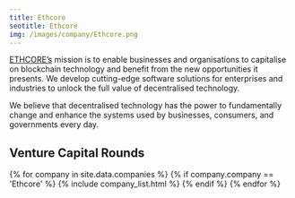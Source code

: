 ```yaml
---
title: Ethcore  
seotitle: Ethcore  
img: /images/company/Ethcore.png
---
```


<a href="https://github.com/ethcore">ETHCORE’s</a> mission is to enable businesses and organisations to capitalise on blockchain technology and benefit from the new opportunities it presents. We develop cutting-edge software solutions for enterprises and industries to unlock the full value of decentralised technology. 

We believe that decentralised technology has the power to fundamentally change and enhance the systems used by businesses, consumers, and governments every day. 

## Venture Capital Rounds

{% for company in site.data.companies %}
{% if company.company == 'Ethcore' %}
{% include company_list.html %}
{% endif %}
{% endfor %}
